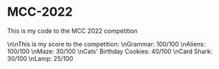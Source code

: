 # MCC-2022
This is my code to the MCC 2022 competition

\n\nThis is my score to the competition:
\nGrammar: 100/100
\nAliens: 100/100
\nMaze: 30/100
\nCats' Birthday Cookies: 40/100
\nCard Shark: 30/100
\nLamp: 25/100
